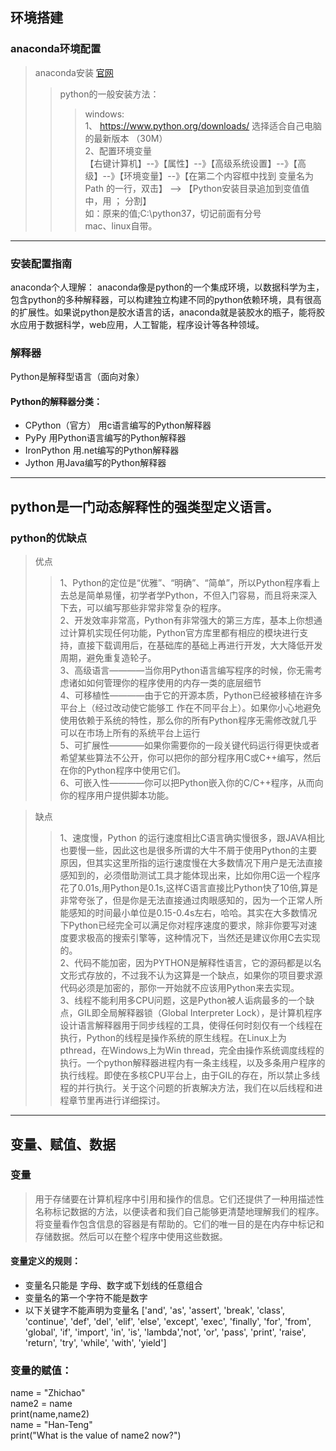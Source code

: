 ## 环境搭建
### anaconda环境配置
> anaconda安装 [官网](https://www.anaconda.com/)  
>> python的一般安装方法：
>>> windows:  
>>> 1、 https://www.python.org/downloads/ 选择适合自己电脑的最新版本 （30M）  
>>> 2、配置环境变量   
>>>【右键计算机】--》【属性】--》【高级系统设置】--》【高级】--》【环境变量】--》【在第二个内容框中找到 变量名为Path 的一行，双击】 --> 【Python安装目录追加到变值值中，用 ； 分割】  
>>> 如：原来的值;C:\python37，切记前面有分号  
>> mac、linux自带。

 ***
### 安装配置指南
anaconda个人理解： anaconda像是python的一个集成环境，以数据科学为主，包含python的多种解释器，可以构建独立构建不同的python依赖环境，具有很高的扩展性。如果说python是胶水语言的话，anaconda就是装胶水的瓶子，能将胶水应用于数据科学，web应用，人工智能，程序设计等各种领域。
### 解释器  
Python是解释型语言（面向对象）  
#### Python的解释器分类：
* CPython（官方） 用c语言编写的Python解释器
* PyPy 用Python语言编写的Python解释器
* IronPython 用.net编写的Python解释器
* Jython 用Java编写的Python解释器

***
## python是一门动态解释性的强类型定义语言。
### python的优缺点
> 优点  
>> 1、Python的定位是“优雅”、“明确”、“简单”，所以Python程序看上去总是简单易懂，初学者学Python，不但入门容易，而且将来深入下去，可以编写那些非常非常复杂的程序。  
>> 2、开发效率非常高，Python有非常强大的第三方库，基本上你想通过计算机实现任何功能，Python官方库里都有相应的模块进行支持，直接下载调用后，在基础库的基础上再进行开发，大大降低开发周期，避免重复造轮子。  
>> 3、高级语言————当你用Python语言编写程序的时候，你无需考虑诸如如何管理你的程序使用的内存一类的底层细节  
>> 4、可移植性————由于它的开源本质，Python已经被移植在许多平台上（经过改动使它能够工 作在不同平台上）。如果你小心地避免使用依赖于系统的特性，那么你的所有Python程序无需修改就几乎可以在市场上所有的系统平台上运行  
>> 5、可扩展性————如果你需要你的一段关键代码运行得更快或者希望某些算法不公开，你可以把你的部分程序用C或C++编写，然后在你的Python程序中使用它们。  
>> 6、可嵌入性————你可以把Python嵌入你的C/C++程序，从而向你的程序用户提供脚本功能。 

> 缺点  
>> 1、速度慢，Python 的运行速度相比C语言确实慢很多，跟JAVA相比也要慢一些，因此这也是很多所谓的大牛不屑于使用Python的主要原因，但其实这里所指的运行速度慢在大多数情况下用户是无法直接感知到的，必须借助测试工具才能体现出来，比如你用C运一个程序花了0.01s,用Python是0.1s,这样C语言直接比Python快了10倍,算是非常夸张了，但是你是无法直接通过肉眼感知的，因为一个正常人所能感知的时间最小单位是0.15-0.4s左右，哈哈。其实在大多数情况下Python已经完全可以满足你对程序速度的要求，除非你要写对速度要求极高的搜索引擎等，这种情况下，当然还是建议你用C去实现的。    
>> 2、代码不能加密，因为PYTHON是解释性语言，它的源码都是以名文形式存放的，不过我不认为这算是一个缺点，如果你的项目要求源代码必须是加密的，那你一开始就不应该用Python来去实现。    
>> 3、线程不能利用多CPU问题，这是Python被人诟病最多的一个缺点，GIL即全局解释器锁（Global Interpreter Lock），是计算机程序设计语言解释器用于同步线程的工具，使得任何时刻仅有一个线程在执行，Python的线程是操作系统的原生线程。在Linux上为pthread，在Windows上为Win thread，完全由操作系统调度线程的执行。一个python解释器进程内有一条主线程，以及多条用户程序的执行线程。即使在多核CPU平台上，由于GIL的存在，所以禁止多线程的并行执行。关于这个问题的折衷解决方法，我们在以后线程和进程章节里再进行详细探讨。  

***
## 变量、赋值、数据
### 变量  
> 用于存储要在计算机程序中引用和操作的信息。它们还提供了一种用描述性名称标记数据的方法，以便读者和我们自己能够更清楚地理解我们的程序。将变量看作包含信息的容器是有帮助的。它们的唯一目的是在内存中标记和存储数据。然后可以在整个程序中使用这些数据。
#### 变量定义的规则：
* 变量名只能是 字母、数字或下划线的任意组合
* 变量名的第一个字符不能是数字
* 以下关键字不能声明为变量名
['and', 'as', 'assert', 'break', 'class', 'continue', 'def', 'del', 'elif', 'else', 'except', 'exec', 'finally', 'for', 'from', 'global', 'if', 'import', 'in', 'is', 'lambda','not', 'or', 'pass', 'print', 'raise', 'return', 'try', 'while', 'with', 'yield']
### 变量的赋值：  
name = "Zhichao"  
name2 = name  
print(name,name2)  
name = "Han-Teng"  
print("What is the value of name2 now?")  
